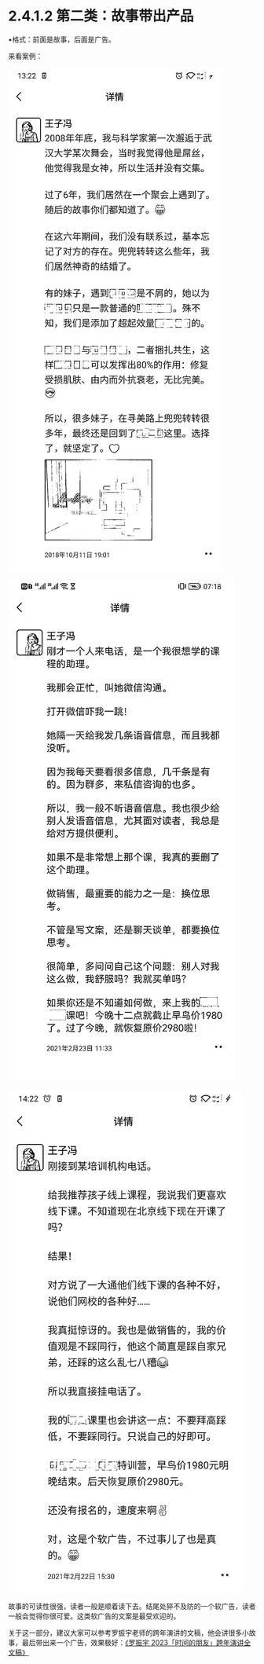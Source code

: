 # 2.4.1.2 第二类：故事带出产品

•格式：前面是故事，后面是广告。

来看案例：

![](img/9381e46864d8d4acbc85fb60c112e0a8.png)

![](img/c703e675b66a10662315fff1452013c8.png)

![](img/38417947f80347a51ab193b64f6d01af.png)

故事的可读性很强，读者一般是顺着读下去。结尾处猝不及防的一个软广告，读者一般会觉得你很可爱。这类软广告的文案是最受欢迎的。

关于这一部分，建议大家可以参考罗振宇老师的跨年演讲的文稿，他会讲很多小故事，最后带出来一个广告，效果极好：[《罗振宇 2023「时间的朋友」跨年演讲全文稿》](https://mp.weixin.qq.com/s/DNC5TsJg-RK8GOHzhLHStA)
